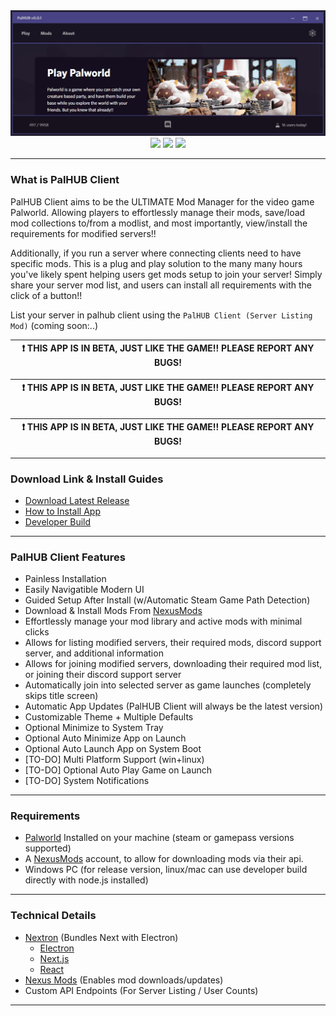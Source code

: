 

<div align="center">
    <img style="max-height: 256px; width: auto;" src="resources/palhub-client-header.png" title="Main Logo" />
    <div class="row p-3">
        <img src="https://img.shields.io/github/downloads/Dekita/palhub-client/total?style=for-the-badge&logo=github">
        <a class="mx-2" href="https://discord.gg/WyTdramBkm" target="new">
        <img src="https://img.shields.io/discord/1132980259596271657?logo=discord&style=for-the-badge&logoColor=e4e4e4&label=Support%20Server"></a>
        <img src="https://img.shields.io/github/stars/Dekita/palhub-client?style=for-the-badge&logo=apache%20spark&logoColor=e4e4e4">
    </div>
</div>
<hr class="mt-1">


### What is PalHUB Client
PalHUB Client aims to be the ULTIMATE Mod Manager for the video game Palworld. Allowing players to effortlessly manage their mods, save/load mod collections to/from a modlist, and most importantly, view/install the requirements for modified servers!! 

Additionally, if you run a server where connecting clients need to have specific mods. This is a plug and play solution to the many many hours you've likely spent helping users get mods setup to join your server! Simply share your server mod list, and users can install all requirements with the click of a button!! 

List your server in palhub client using the `PalHUB Client (Server Listing Mod)` (coming soon:..)

| :exclamation: THIS APP IS IN BETA, JUST LIKE THE GAME!! PLEASE REPORT ANY BUGS! |
|---|

| :exclamation: THIS APP IS IN BETA, JUST LIKE THE GAME!! PLEASE REPORT ANY BUGS! |
|---|

| :exclamation: THIS APP IS IN BETA, JUST LIKE THE GAME!! PLEASE REPORT ANY BUGS! |
|---|
<hr class="mt-1">


### Download Link & Install Guides
- [Download Latest Release](./releases)
- [How to Install App](./resources/readme/install.md)
- [Developer Build](./resources/readme/install-dev.md)
<hr class="mt-1">


### PalHUB Client Features
- Painless Installation 
- Easily Navigatible Modern UI 
- Guided Setup After Install (w/Automatic Steam Game Path Detection)
- Download & Install Mods From [NexusMods](https://www.nexusmods.com/)
- Effortlessly manage your mod library and active mods with minimal clicks 
- Allows for listing modified servers, their required mods, discord support server, and additional information 
- Allows for joining modified servers, downloading their required mod list, or joining their discord support server
- Automatically join into selected server as game launches (completely skips title screen) 
- Automatic App Updates (PalHUB Client will always be the latest version)
- Customizable Theme + Multiple Defaults 
- Optional Minimize to System Tray
- Optional Auto Minimize App on Launch
- Optional Auto Launch App on System Boot
- [TO-DO] Multi Platform Support (win+linux)
- [TO-DO] Optional Auto Play Game on Launch
- [TO-DO] System Notifications
<hr class="mt-1">


### Requirements
- [Palworld](https://store.steampowered.com/app/1623730/Palworld/) Installed on your machine (steam or gamepass versions supported)
- A [NexusMods](https://www.nexusmods.com/) account, to allow for downloading mods via their api.
- Windows PC (for release version, linux/mac can use developer build directly with node.js installed)
<hr class="mt-1">


### Technical Details
- [Nextron](https://github.com/saltyshiomix/nextron) (Bundles Next with Electron)
    - [Electron](https://www.electronjs.org/)
    - [Next.js](https://nextjs.org/)
    - [React](https://react.dev/)
- [Nexus Mods](https://www.nexusmods.com/) (Enables mod downloads/updates) 
- Custom API Endpoints (For Server Listing / User Counts)
<hr class="mt-1">
